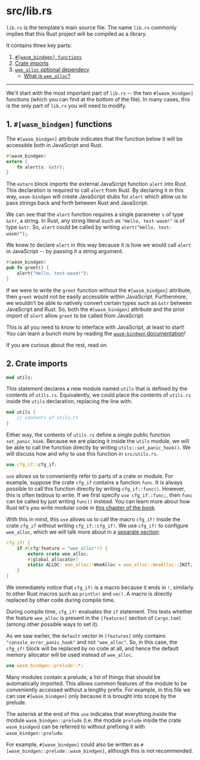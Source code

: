# src/lib.rs

`lib.rs` is the template's main source file. The name `lib.rs` commonly implies that this Rust project will be compiled as a library.

It contains three key parts:

1. [`#[wasm_bindgen] functions`](#a1-wasm_bindgen-functions)
2. [Crate imports](#a2-crate-imports)
3. [`wee_alloc` optional dependecy](#a3-wee_alloc-optional-dependecy)
	- [What is `wee_alloc`?](#what-is-wee_alloc)

---

We'll start with the most important part of `lib.rs` -- the two `#[wasm_bindgen]` functions (which you can find at the bottom of the file). In many cases, this is the only part of `lib.rs` you will need to modify.

## 1. `#[wasm_bindgen]` functions

The `#[wasm_bindgen]` attribute indicates that the function below it will be accessible both in JavaScript and Rust.

```rust
#[wasm_bindgen]
extern {
    fn alert(s: &str);
}
```

The `extern` block imports the external JavaScript function `alert` into Rust. This declaration is required to call `alert` from Rust. By declaring it in this way, `wasm-bindgen` will create JavaScript stubs for `alert` which allow us to pass strings back and forth between Rust and JavaScript.

We can see that the `alert` function requires a single parameter `s` of type `&str`, a string. In Rust, any string literal such as `"Hello, test-wasm!"` is of type `&str`. So, `alert` could be called by writing `alert("Hello, test-wasm!");`.

We knew to declare `alert` in this way because it is how we would call `alert` in JavaScript -- by passing it a string argument.

```rust
#[wasm_bindgen]
pub fn greet() {
    alert("Hello, test-wasm!");
}
```

If we were to write the `greet` function without the `#[wasm_bindgen]` attribute, then `greet` would not be easily accessible within JavaScript. Furthermore, we wouldn't be able to natively convert certain types such as `&str` between JavaScript and Rust. So, both the `#[wasm_bindgen]` attribute and the prior import of `alert` allow `greet` to be called from JavaScript.

This is all you need to know to interface with JavaScript, at least to start! You can learn a bunch more by reading the
[`wasm-bindgen` documentation]!

[`wasm-bindgen` documentation]: https://rustwasm.github.io/docs/wasm-bindgen/

If you are curious about the rest, read on.

## 2. Crate imports

```rust
mod utils;
```
This statement declares a new module named `utils` that is defined by the contents of `utils.rs`. Equivalently, we could place the contents of `utils.rs` inside the `utils` declaration, replacing the line with:

```rust
mod utils {
    // contents of utils.rs
}
```

Either way, the contents of `utils.rs` define a single public function `set_panic_hook`. Because we are placing it inside the `utils` module, we will be able to call the function directly by writing `utils::set_panic_hook()`. We will discuss how and why to use this function in `src/utils.rs`.


```rust
use cfg_if::cfg_if;
```

`use` allows us to conveniently refer to parts of a crate or module. For example, suppose the crate `cfg_if` contains a function `func`. It is always possible to call this function directly by writing `cfg_if::func()`. However, this is often tedious to write. If we first specify `use cfg_if::func;`, then `func` can be called by just writing `func()` instead. You can learn more about how Rust let's you
write modular code in [this chapter of the book](https://doc.rust-lang.org/book/ch07-02-modules-and-use-to-control-scope-and-privacy.html).

With this in mind, this `use` allows us to call the macro `cfg_if!` inside the crate `cfg_if` without writing `cfg_if::cfg_if!`. We use `cfg_if!` to configure `wee_alloc`, which we will talk more about in a [separate section](./wee_alloc.md):

```rust
cfg_if! {
    if #[cfg(feature = "wee_alloc")] {
        extern crate wee_alloc;
        #[global_allocator]
        static ALLOC: wee_alloc::WeeAlloc = wee_alloc::WeeAlloc::INIT;
    }
}
```

We immediately notice that `cfg_if!` is a macro because it ends in `!`, similarly to other Rust macros such as `println!` and `vec!`. A macro is directly replaced by other code during compile time.

During compile time, `cfg_if!` evaluates the `if` statement. This tests whether the feature `wee_alloc` is present in the `[features]` section of `Cargo.toml` (among other possible ways to set it).

As we saw earlier, the `default` vector in `[features]` only contains `"console_error_panic_hook"` and not `"wee_alloc"`. So, in this case, the `cfg_if!` block will be replaced by no code at all, and hence the default memory allocator will be used instead of `wee_alloc`.

```rust
use wasm_bindgen::prelude::*;
```

Many modules contain a prelude, a list of things that should be automatically imported. This allows common features of the module to be conveniently accessed without a lengthy prefix. For example, in this file we can use `#[wasm_bindgen]` only because it is brought into scope by the prelude.

The asterisk at the end of this `use` indicates that everything inside the module `wasm_bindgen::prelude` (i.e. the module `prelude` inside the crate `wasm_bindgen`) can be referred to without prefixing it with `wasm_bindgen::prelude`.

For example, `#[wasm_bindgen]` could also be written as `#[wasm_bindgen::prelude::wasm_bindgen]`, although this is not recommended.

